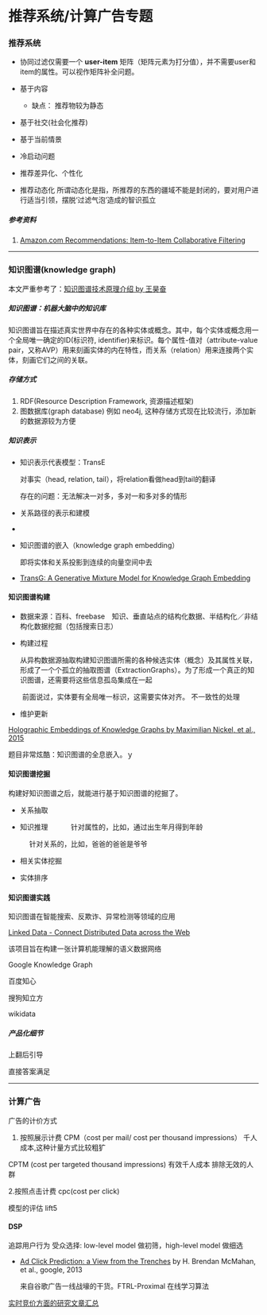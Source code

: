 # 推荐系统/计算广告专题

### 推荐系统
- 协同过滤仅需要一个 **user-item** 矩阵（矩阵元素为打分值），并不需要user和item的属性。可以视作矩阵补全问题。

- 基于内容
    - 缺点： 推荐物较为静态
- 基于社交(社会化推荐)
- 基于当前情景


- 冷启动问题
- 推荐差异化、个性化　
- 推荐动态化
所谓动态化是指，所推荐的东西的疆域不能是封闭的，要对用户进行适当引领，摆脱‘过滤气泡’造成的智识孤立

##### 参考资料
1. [Amazon.com Recommendations: Item-to-Item Collaborative Filtering](http://www.cin.ufpe.br/~idal/rs/Amazon-Recommendations.pdf)




---

### 知识图谱(knowledge graph)

本文严重参考了：[知识图谱技术原理介绍 by 王昊奋](http://weibo.com/p/23041872d083c70102vye8)

##### 知识图谱：机器大脑中的知识库

知识图谱旨在描述真实世界中存在的各种实体或概念。其中，每个实体或概念用一个全局唯一确定的ID(标识符, identifier)来标识。每个属性-值对（attribute-value pair，又称AVP）用来刻画实体的内在特性，而关系（relation）用来连接两个实体，刻画它们之间的关联。

##### 存储方式

1. RDF(Resource Description Framework, 资源描述框架)
2. 图数据库(graph database) 例如 neo4j, 这种存储方式现在比较流行，添加新的数据源较为方便

##### 知识表示

- 知识表示代表模型：TransE

    对事实（head, relation, tail），将relation看做head到tail的翻译

    存在的问题：无法解决一对多，多对一和多对多的情形

- 关系路径的表示和建模
-

- 知识图谱的嵌入（knowledge graph embedding）

    即将实体和关系投影到连续的向量空间中去
- [TransG: A Generative Mixture Model for Knowledge Graph Embedding](http://arxiv.org/pdf/1509.05488.pdf)


#### 知识图谱构建

- 数据来源：百科、freebase　知识、垂直站点的结构化数据、半结构化／非结构化数据挖掘（包括搜索日志）



- 构建过程

    从异构数据源抽取构建知识图谱所需的各种候选实体（概念）及其属性关联，形成了一个个孤立的抽取图谱（ExtractionGraphs）。为了形成一个真正的知识图谱，还需要将这些信息孤岛集成在一起

　　前面说过，实体要有全局唯一标识，这需要实体对齐。
    不一致性的处理

- 维护更新


[Holographic Embeddings of Knowledge Graphs by Maximilian Nickel, et al., 2015](http://arxiv.org/abs/1510.04935)

题目非常炫酷：知识图谱的全息嵌入。ｙ


#### 知识图谱挖掘

构建好知识图谱之后，就能进行基于知识图谱的挖掘了。

- 关系抽取

- 知识推理
　　　针对属性的，比如，通过出生年月得到年龄

　　　针对关系的，比如，爸爸的爸爸是爷爷

- 相关实体挖掘

- 实体排序
















#### 知识图谱实践

知识图谱在智能搜索、反欺诈、异常检测等领域的应用

[Linked Data - Connect Distributed Data across the Web](http://linkeddata.org/)

该项目旨在构建一张计算机能理解的语义数据网络

Google Knowledge Graph

百度知心

搜狗知立方

wikidata

##### 产品化细节

上翻后引导

直接答案满足



---

### 计算广告

广告的计价方式
1. 按照展示计费
CPM（cost per mail/ cost per thousand impressions） 千人成本,这种计量方式比较粗犷

CPTM (cost per targeted thousand impressions) 有效千人成本
排除无效的人群

2.按照点击计费
cpc(cost per click)

模型的评估
lift5

#### DSP

追踪用户行为
受众选择:  low-level model 做初筛，high-level model 做细选



- [Ad Click Prediction: a View from the Trenches](http://static.googleusercontent.com/media/research.google.com/en//pubs/archive/41159.pdf) by H. Brendan McMahan, et al., google, 2013

    来自谷歌广告一线战壕的干货。FTRL-Proximal 在线学习算法

[实时竞价方面的研究文章汇总](https://github.com/wnzhang/rtb-papers)

